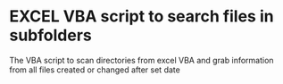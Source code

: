 # EXCEL VBA script to search files in subfolders
The VBA script to scan directories from excel VBA and grab information from all files created or changed after set date
